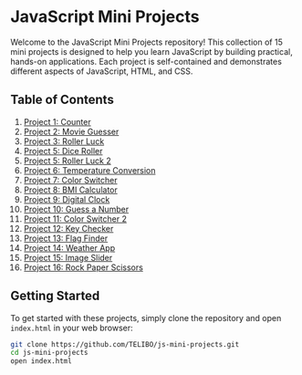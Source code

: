 # JavaScript Mini Projects

Welcome to the JavaScript Mini Projects repository! This collection of 15 mini projects is designed to help you learn JavaScript by building practical, hands-on applications. Each project is self-contained and demonstrates different aspects of JavaScript, HTML, and CSS.

## Table of Contents

1. [Project 1: Counter](#project-1-counter)
2. [Project 2: Movie Guesser](#project-2-movie-guesser)
3. [Project 3: Roller Luck](#project-3-roller-luck)
4. [Project 5: Dice Roller](#project-4-dice-roller)
5. [Project 5: Roller Luck 2](#project-5-roller-luck-2)
6. [Project 6: Temperature Conversion](#project-6-temperature-conversion)
7. [Project 7: Color Switcher](#project-7-color-switcher)
8. [Project 8: BMI Calculator](#project-8-bmi-calculator)
9. [Project 9: Digital Clock](#project-9-digital-clock)
10. [Project 10: Guess a Number](#project-10-guess-a-number)
11. [Project 11: Color Switcher 2](#project-11-color-switcher-2)
12. [Project 12: Key Checker](#project-12-key-checker)
13. [Project 13: Flag Finder](#project-13-flag-finder)
14. [Project 14: Weather App](#project-14-weather-app)
15. [Project 15: Image Slider](#project-15-image-slider)
16. [Project 16: Rock Paper Scissors](#project-16-rock-paper-scissors)


## Getting Started

To get started with these projects, simply clone the repository and open `index.html` in your web browser:

```sh
git clone https://github.com/TELIBO/js-mini-projects.git
cd js-mini-projects
open index.html
